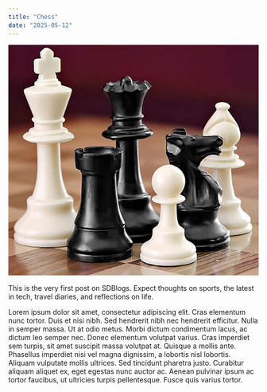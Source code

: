 ```yaml
---
title: "Chess"
date: "2025-05-12"
---
```


![Chess pieces](/images/chess.jpg)

This is the very first post on SDBlogs. Expect thoughts on sports, the latest in tech, travel diaries, and reflections on life.

Lorem ipsum dolor sit amet, consectetur adipiscing elit. Cras elementum nunc tortor. Duis et nisi nibh. Sed hendrerit nibh nec hendrerit efficitur. Nulla in semper massa. Ut at odio metus. Morbi dictum condimentum lacus, ac dictum leo semper nec. Donec elementum volutpat varius. Cras imperdiet sem turpis, sit amet suscipit massa volutpat at. Quisque a mollis ante. Phasellus imperdiet nisi vel magna dignissim, a lobortis nisl lobortis. Aliquam vulputate mollis ultrices. Sed tincidunt pharetra justo. Curabitur aliquam aliquet ex, eget egestas nunc auctor ac. Aenean pulvinar ipsum ac tortor faucibus, ut ultricies turpis pellentesque. Fusce quis varius tortor.